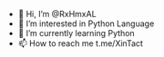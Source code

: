 - 👋 Hi, I’m @RxHmxAL
- 👀 I’m interested in Python Language
- 🌱 I’m currently learning Python
- 📫 How to reach me t.me/XinTact

<!---
RxHmxAL/RxHmxAL is a ✨ special ✨ repository because its `README.md` (this file) appears on your GitHub profile.
You can click the Preview link to take a look at your changes.
--->
